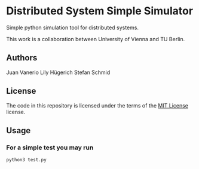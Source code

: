 # Distributed System Simple Simulator

Simple python simulation tool for distributed systems.

This work is a collaboration between University of Vienna and TU Berlin.

## Authors

Juan Vanerio
Lily Hügerich
Stefan Schmid

<!-- If you use this software in a publication, please cite it as:

### BibTeX

```bibtex
@inproceedings{nicepaper,
    title     = "title",
    booktitle = "proceedings...",
    author    = "many...",
    publisher = "IEEE",
    month     = 12,
    year      = 2021
}
```

For a full list of publications, please see [our website](https://www.mcc.tu-berlin.de/menue/forschung/publikationen/parameter/en/).
-->

## License

The code in this repository is licensed under the terms of the [MIT License](./LICENSE) license.

## Usage

### For a simple test you may run

`python3 test.py`
